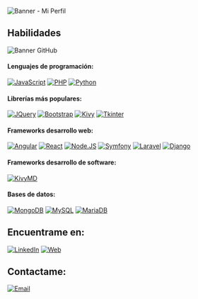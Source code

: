 ![Banner - Mi Perfil](https://user-images.githubusercontent.com/15238761/164998971-5d980763-302e-42e6-945d-30bd9f0e6a04.png)

## Habilidades
![Banner GitHub](https://user-images.githubusercontent.com/15238761/163836519-6a0c3378-55f4-4300-b01d-40ab52494d7d.png)
#### Lenguajes de programación:
[![JavaScript](https://img.shields.io/badge/JavaScript-F7DF1E?style=for-the-badge&logo=javascript&logoColor=white&labelColor=101010)]()
[![PHP](https://img.shields.io/badge/PHP-777BB4?style=for-the-badge&logo=php&logoColor=white&labelColor=101010)]()
[![Python](https://img.shields.io/badge/Python-3776AB?style=for-the-badge&logo=python&logoColor=white&labelColor=101010)]()
#### Librerías más populares:
[![JQuery](https://img.shields.io/badge/jQuery-0769AD?style=for-the-badge&logo=jquery&logoColor=white&labelColor=101010)]()
[![Bootstrap](https://img.shields.io/badge/Bootstrap-7952B3?style=for-the-badge&logo=bootstrap&logoColor=white&labelColor=101010)]()
[![Kivy](https://img.shields.io/badge/Kivy-black?style=for-the-badge)]()
[![Tkinter](https://img.shields.io/badge/Tkinter-black?style=for-the-badge)]()
#### Frameworks desarrollo web:
[![Angular](https://img.shields.io/badge/Angular-DD0031?style=for-the-badge&logo=angular&logoColor=white&labelColor=101010)]()
[![React](https://img.shields.io/badge/React-61DAFB?style=for-the-badge&logo=react&logoColor=white&labelColor=101010)]()
[![Node.JS](https://img.shields.io/badge/Node.js-339933?style=for-the-badge&logo=node.js&logoColor=white&labelColor=101010)]()
[![Symfony](https://img.shields.io/badge/Symfony-000000?style=for-the-badge&logo=symfony&logoColor=white&labelColor=101010)]()
[![Laravel](https://img.shields.io/badge/Laravel-FF2D20?style=for-the-badge&logo=laravel&logoColor=white&labelColor=101010)]()
[![Django](https://img.shields.io/badge/Django-092E20?style=for-the-badge&logo=django&logoColor=white&labelColor=101010)]()
#### Frameworks desarrollo de software:
[![KivyMD](https://img.shields.io/badge/KivyMD-black?style=for-the-badge)]()
#### Bases de datos:
[![MongoDB](https://img.shields.io/badge/MongoDB-47A248?style=for-the-badge&logo=mongodb&logoColor=white&labelColor=101010)]()
[![MySQL](https://img.shields.io/badge/MySQL-4479A1?style=for-the-badge&logo=mysql&logoColor=white&labelColor=101010)]()
[![MariaDB](https://img.shields.io/badge/MariaDB-003545?style=for-the-badge&logo=mariadb&logoColor=white&labelColor=101010)]()

## Encuentrame en:
[![LinkedIn](https://img.shields.io/badge/LinkedIn-JuanSDev-0A66C2?style=for-the-badge&logo=linkedin&logoColor=white&labelColor=101010)](https://www.linkedin.com/in/JuanSDev/)
[![Web](https://img.shields.io/badge/Mi_Portafolio-juansdev.github.io/juansdev/-14a1f0?style=for-the-badge&logo=dev.to&logoColor=white&labelColor=101010)](https://juansdev.github.io/juansdev/)

## Contactame:
[![Email](https://img.shields.io/badge/juansdev72@gmail.com-Mi_correo_laboral-D14836?style=for-the-badge&logo=gmail&logoColor=white&labelColor=101010)](mailto:juansdev@gmail.com)